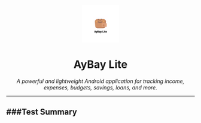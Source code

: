 <p align="center">
  <img src="https://github.com/amisadman/aybay-lite/blob/main/app/src/main/res/mipmap-xxxhdpi/ic_launcher_foreground.webp" width="100" alt="AyBay Lite Icon" />
</p>

<h1 align="center">AyBay Lite</h1>

<p align="center"><i>
A powerful and lightweight Android application for tracking income, expenses, budgets, savings, loans, and more.
</i></p>

---
###Test Summary
---

